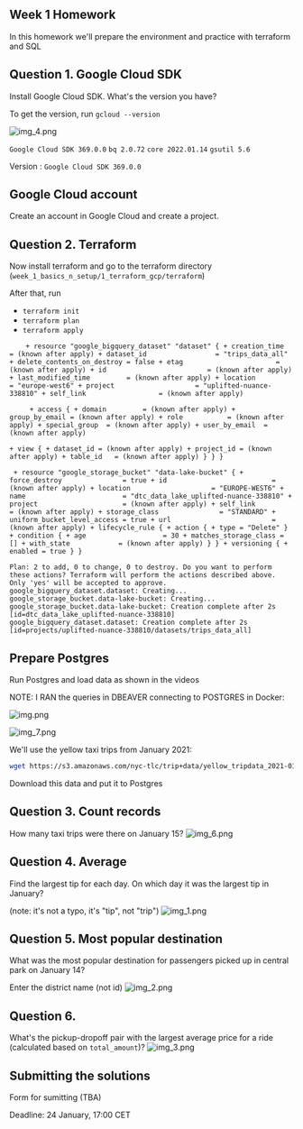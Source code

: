 ## Week 1 Homework

In this homework we'll prepare the environment 
and practice with terraform and SQL

## Question 1. Google Cloud SDK

Install Google Cloud SDK. What's the version you have? 

To get the version, run `gcloud --version`

![img_4.png](img_4.png)

`Google Cloud SDK 369.0.0`
`bq 2.0.72`
`core 2022.01.14`
`gsutil 5.6`

Version : `Google Cloud SDK 369.0.0`

## Google Cloud account 

Create an account in Google Cloud and create a project.


## Question 2. Terraform 

Now install terraform and go to the terraform directory (`week_1_basics_n_setup/1_terraform_gcp/terraform`)

After that, run

* `terraform init`
* `terraform plan`
* `terraform apply`

`     + resource "google_bigquery_dataset" "dataset" {
      + creation_time              = (known after apply)
      + dataset_id                 = "trips_data_all"
      + delete_contents_on_destroy = false
      + etag                       = (known after apply)
      + id                         = (known after apply)
      + last_modified_time         = (known after apply)
      + location                   = "europe-west6"
      + project                    = "uplifted-nuance-338810"
      + self_link                  = (known after apply)
`

`      + access {
          + domain         = (known after apply)
          + group_by_email = (known after apply)
          + role           = (known after apply)
          + special_group  = (known after apply)
          + user_by_email  = (known after apply)
`

`+ view {
              + dataset_id = (known after apply)
              + project_id = (known after apply)
              + table_id   = (known after apply)
            }
        }
    }
`

`  + resource "google_storage_bucket" "data-lake-bucket" {
      + force_destroy               = true
      + id                          = (known after apply)
      + location                    = "EUROPE-WEST6"
      + name                        = "dtc_data_lake_uplifted-nuance-338810"
      + project                     = (known after apply)
      + self_link                   = (known after apply)
      + storage_class               = "STANDARD"
      + uniform_bucket_level_access = true
      + url                         = (known after apply)
      + lifecycle_rule {
          + action {
              + type = "Delete"
            }
          + condition {
              + age                   = 30
              + matches_storage_class = []
              + with_state            = (known after apply)
            }
        }
      + versioning {
          + enabled = true
        }
    }
`

`
Plan: 2 to add, 0 to change, 0 to destroy.
Do you want to perform these actions?
  Terraform will perform the actions described above.
  Only 'yes' will be accepted to approve.
google_bigquery_dataset.dataset: Creating...
google_storage_bucket.data-lake-bucket: Creating...
google_storage_bucket.data-lake-bucket: Creation complete after 2s [id=dtc_data_lake_uplifted-nuance-338810]
google_bigquery_dataset.dataset: Creation complete after 2s [id=projects/uplifted-nuance-338810/datasets/trips_data_all]
`

## Prepare Postgres 

Run Postgres and load data as shown in the videos

NOTE: I RAN the queries in DBEAVER connecting to POSTGRES in Docker:

![img.png](img.png)

![img_7.png](img_7.png)

We'll use the yellow taxi trips from January 2021:

```bash
wget https://s3.amazonaws.com/nyc-tlc/trip+data/yellow_tripdata_2021-01.csv
```

Download this data and put it to Postgres

## Question 3. Count records 

How many taxi trips were there on January 15?
![img_6.png](img_6.png)
## Question 4. Average

Find the largest tip for each day. 
On which day it was the largest tip in January?

(note: it's not a typo, it's "tip", not "trip")
![img_1.png](img_1.png)
## Question 5. Most popular destination

What was the most popular destination for passengers picked up 
in central park on January 14?

Enter the district name (not id)
![img_2.png](img_2.png)
## Question 6. 

What's the pickup-dropoff pair with the largest 
average price for a ride (calculated based on `total_amount`)?
![img_3.png](img_3.png)

## Submitting the solutions

Form for sumitting (TBA)

Deadline: 24 January, 17:00 CET


